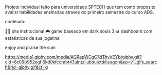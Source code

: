 
Projeto individual feito para universidade SPTECH que tem como proposito avaliar habilidades ensinadas atraves do primeiro semestre do curso ADS.

conteudo:

👨‍💻 site institucional
🎮 game baseado em dark souls 3
📊 dashboard com estatísticas da sua jogatina

enjoy and praise the sum

https://media1.giphy.com/media/AQRapWCgC7dThyVEYb/giphy.gif?cid=6c09b952ogfi6kd0kfcqmbt43ulntzliubbujxttkllaogdn&ep=v1_gifs_search&rid=giphy.gif&ct=g

